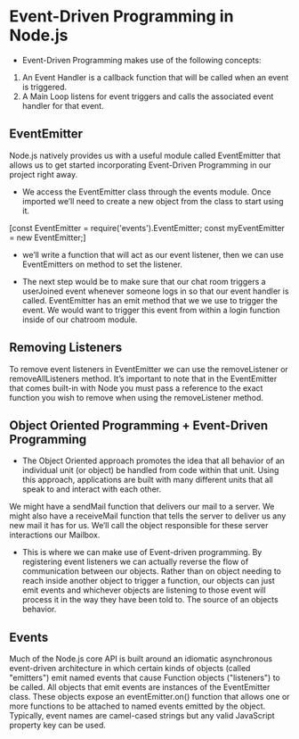 # Event-Driven Programming in Node.js

- Event-Driven Programming makes use of the following concepts:

1. An Event Handler is a callback function that will be called when an event is triggered.
2. A Main Loop listens for event triggers and calls the associated event handler for that event.

## EventEmitter

Node.js natively provides us with a useful module called EventEmitter that allows us to get started incorporating Event-Driven Programming in our project right away.

- We access the EventEmitter class through the events module. Once imported we’ll need to create a new object from the class to start using it.

[const EventEmitter = require('events').EventEmitter;
const myEventEmitter = new EventEmitter;]

- we’ll write a function that will act as our event listener, then we can use EventEmitters on method to set the listener.

- The next step would be to make sure that our chat room triggers a userJoined event whenever someone logs in so that our event handler is called. EventEmitter has an emit method that we we use to trigger the event. We would want to trigger this event from within a login function inside of our chatroom module.

## Removing Listeners

To remove event listeners in EventEmitter we can use the removeListener or removeAllListeners method. It’s important to note that in the EventEmitter that comes built-in with Node you must pass a reference to the exact function you wish to remove when using the removeListener method.

## Object Oriented Programming + Event-Driven Programming

- The Object Oriented approach promotes the idea that all behavior of an individual unit (or object) be handled from code within that unit. Using this approach, applications are built with many different units that all speak to and interact with each other.

We might have a sendMail function that delivers our mail to a server. We might also have a receiveMail function that tells the server to deliver us any new mail it has for us. We’ll call the object responsible for these server interactions our Mailbox.

- This is where we can make use of Event-driven programming. By registering event listeners we can actually reverse the flow of communication between our objects. Rather than on object needing to reach inside another object to trigger a function, our objects can just emit events and whichever objects are listening to those event will process it in the way they have been told to. The source of an objects behavior.

## Events

Much of the Node.js core API is built around an idiomatic asynchronous event-driven architecture in which certain kinds of objects (called "emitters") emit named events that cause Function objects ("listeners") to be called.
All objects that emit events are instances of the EventEmitter class. These objects expose an eventEmitter.on() function that allows one or more functions to be attached to named events emitted by the object. Typically, event names are camel-cased strings but any valid JavaScript property key can be used.
